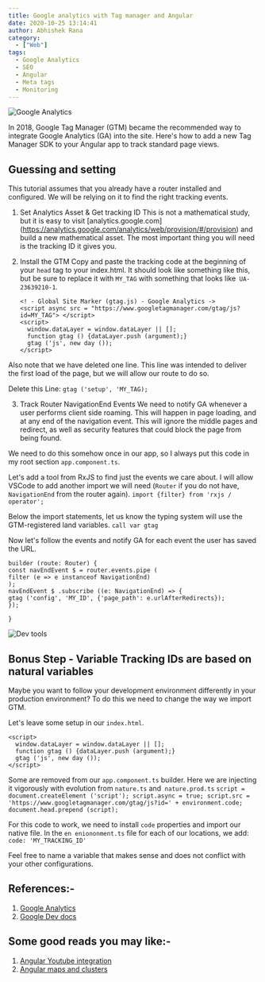 ```yaml
---
title: Google analytics with Tag manager and Angular
date: 2020-10-25 13:14:41
author: Abhishek Rana
category:
  - ["Web"]
tags:
  - Google Analytics
  - SEO
  - Angular
  - Meta tags
  - Monitoring
---
```


![Google Analytics](/blog/Web/angular-analytics/banner.png)

In 2018, Google Tag Manager (GTM) became the recommended way to integrate Google Analytics (GA) into the site. Here's how to add a new Tag Manager SDK to your Angular app to track standard page views.

## Guessing and setting

This tutorial assumes that you already have a router installed and configured. We will be relying on it to find the right tracking events.

1. Set Analytics Asset & Get tracking ID
   This is not a mathematical study, but it is easy to visit [analytics.google.com] (https://analytics.google.com/analytics/web/provision/#/provision) and build a new mathematical asset. The most important thing you will need is the tracking ID it gives you.

2. Install the GTM
   Copy and paste the tracking code at the beginning of your `head` tag to your index.html. It should look like something like this, but be sure to replace it with `MY_TAG` with something that looks like` UA-23639210-1`.
   ```
   <! - Global Site Marker (gtag.js) - Google Analytics ->
   <script async src = "https://www.googletagmanager.com/gtag/js?id=MY_TAG"> </script>
   <script>
     window.dataLayer = window.dataLayer || [];
     function gtag () {dataLayer.push (argument);}
     gtag ('js', new day ());
   </script>
   ```

Also note that we have deleted one line. This line was intended to deliver the first load of the page, but we will allow our route to do so.

Delete this Line:
`gtag ('setup', 'MY_TAG);`

3. Track Router NavigationEnd Events
   We need to notify GA whenever a user performs client side roaming. This will happen in page loading, and at any end of the navigation event. This will ignore the middle pages and redirect, as well as security features that could block the page from being found.

We need to do this somehow once in our app, so I always put this code in my root section `app.component.ts`.

Let's add a tool from RxJS to find just the events we care about. I will allow VSCode to add another import we will need (`Router` if you do not have,` NavigationEnd` from the router again).
`import {filter} from 'rxjs / operator';`

Below the import statements, let us know the typing system will use the GTM-registered land variables.
`call var gtag`

Now let's follow the events and notify GA for each event the user has saved the URL.

```
builder (route: Router) {
const navEndEvent $ = router.events.pipe (
filter (e => e instanceof NavigationEnd)
);
navEndEvent $ .subscribe ((e: NavigationEnd) => {
gtag ('config', 'MY_ID', {'page_path': e.urlAfterRedirects});
});

}
```

![Dev tools](/blog/Web/angular-analytics/image_1.png)

## Bonus Step - Variable Tracking IDs are based on natural variables

Maybe you want to follow your development environment differently in your production environment? To do this we need to change the way we import GTM.

Let's leave some setup in our `index.html`.

```
<script>
  window.dataLayer = window.dataLayer || [];
  function gtag () {dataLayer.push (argument);}
  gtag ('js', new day ());
</script>
```

Some are removed from our `app.component.ts` builder. Here we are injecting it vigorously with evolution from `nature.ts` and` nature.prod.ts`
`script = document.createElement ('script'); script.async = true; script.src = 'https://www.googletagmanager.com/gtag/js?id=' + environment.code; document.head.prepend (script);`

For this code to work, we need to install `code` properties and import our native file. In the `en eniononment.ts` file for each of our locations, we add:
`code: 'MY_TRACKING_ID'`

Feel free to name a variable that makes sense and does not conflict with your other configurations.

## References:-

1. [Google Analytics](https://analytics.google.com/analytics/web/provision/?hl=en#/provision)
2. [Google Dev docs](https://developers.google.com/analytics)

## Some good reads you may like:-

1. [Angular Youtube integration](https://nayan.co/blog/Web/angular-youtube/)
2. [Angular maps and clusters](https://nayan.co/blog/Web/angular-maps/)
